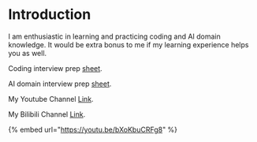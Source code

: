 # Introduction

I am enthusiastic in learning and practicing coding and AI domain knowledge. It would be extra bonus to me if my learning experience helps you as well.

Coding interview prep [sheet](https://docs.google.com/spreadsheets/d/1CtAQdoeB\_Udyan8KJLtn0xgYYs8Tyq1mTeMXSrJ2N-0/edit?usp=sharing).

AI domain interview prep [sheet](https://docs.google.com/spreadsheets/d/1e3hcKtLP\_ntYelH7mYsEzcBnNhthJp6z03rBRMxuUW4/edit?usp=sharing).

My Youtube Channel [Link](https://www.youtube.com/channel/UCY9yF2DAxnthjhPOvQPRXqA).

My Bilibili Channel [Link](https://space.bilibili.com/39252600).

{% embed url="https://youtu.be/bXoKbuCRFg8" %}
